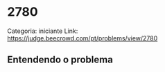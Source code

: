 # 2780

Categoria: iniciante
Link: https://judge.beecrowd.com/pt/problems/view/2780
## Entendendo o problema

